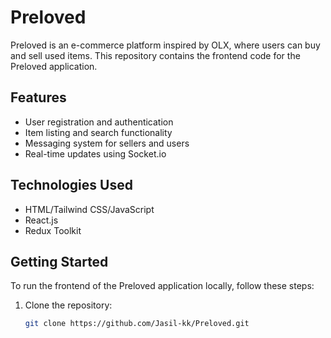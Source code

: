 # Preloved

Preloved is an e-commerce platform inspired by OLX, where users can buy and sell used items. This repository contains the frontend code for the Preloved application.

## Features

- User registration and authentication
- Item listing and search functionality
- Messaging system for sellers and users
- Real-time updates using Socket.io

## Technologies Used

- HTML/Tailwind CSS/JavaScript
- React.js
- Redux Toolkit

## Getting Started

To run the frontend of the Preloved application locally, follow these steps:

1. Clone the repository:

   ```bash
   git clone https://github.com/Jasil-kk/Preloved.git
